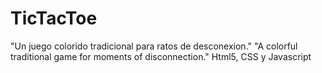 # TicTacToe
"Un juego colorido tradicional para ratos de desconexion."
"A colorful traditional game for moments of disconnection."
Html5, CSS y Javascript
